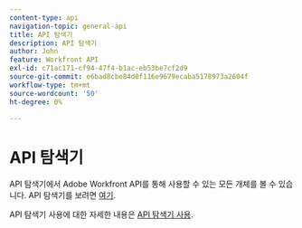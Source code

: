 ```yaml
---
content-type: api
navigation-topic: general-api
title: API 탐색기
description: API 탐색기
author: John
feature: Workfront API
exl-id: c71ac171-cf94-47f4-b1ac-eb53be7cf2d9
source-git-commit: e6bad8cbe84d0f116e9679ecaba5178973a2604f
workflow-type: tm+mt
source-wordcount: '50'
ht-degree: 0%

---
```



# API 탐색기

API 탐색기에서 Adobe Workfront API를 통해 사용할 수 있는 모든 개체를 볼 수 있습니다. API 탐색기를 보려면 [여기](https://one.workfront.com/s/api-explorer).

API 탐색기 사용에 대한 자세한 내용은 [API 탐색기 사용](../../wf-api/general/using-api-explorer.md).
